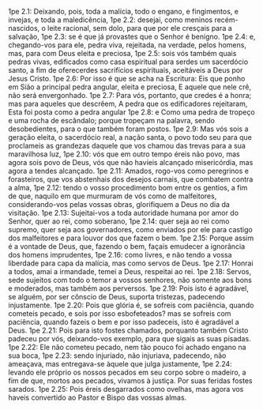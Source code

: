 1pe 2.1: Deixando, pois, toda a malícia, todo o engano, e fingimentos, e invejas, e toda a maledicência,
1pe 2.2: desejai, como meninos recém-nascidos, o leite racional, sem dolo, para que por ele cresçais para a salvação,
1pe 2.3: se é que já provastes que o Senhor é benigno.
1pe 2.4: e, chegando-vos para ele, pedra viva, rejeitada, na verdade, pelos homens, mas, para com Deus eleita e preciosa,
1pe 2.5: sois vós também quais pedras vivas, edificados como casa espiritual para serdes um sacerdócio santo, a fim de oferecerdes sacrifícios espirituais, aceitáveis a Deus por Jesus Cristo.
1pe 2.6: Por isso é que se acha na Escritura: Eis que ponho em Sião a principal pedra angular, eleita e preciosa, E aquele que nele crê, não será envergonhado.
1pe 2.7: Para vós, portanto, que credes é a honra; mas para aqueles que descrêem, A pedra que os edificadores rejeitaram, Esta foi posta como a pedra angular
1pe 2.8: e Como uma pedra de tropeço e uma rocha de escândalo; porque tropeçam na palavra, sendo desobedientes, para o que também foram postos.
1pe 2.9: Mas vós sois a geração eleita, o sacerdócio real, a nação santa, o povo todo seu para que proclameis as grandezas daquele que vos chamou das trevas para a sua maravilhosa luz,
1pe 2.10: vós que em outro tempo éreis não povo, mas agora sois povo de Deus, vós que não havíeis alcançado misericórdia, mas agora a tendes alcançado.
1pe 2.11: Amados, rogo-vos como peregrinos e forasteiros, que vos abstenhais dos desejos carnais, que combatem contra a alma,
1pe 2.12: tendo o vosso procedimento bom entre os gentios, a fim de que, naquilo em que murmuram de vós como de malfeitores, considerando-vos pelas vossas obras, glorifiquem a Deus no dia da visitação.
1pe 2.13: Sujeitai-vos a toda autoridade humana por amor do Senhor, quer ao rei, como soberano,
1pe 2.14: quer seja ao rei como supremo, quer seja aos governadores, como enviados por ele para castigo dos malfeitores e para louvor dos que fazem o bem.
1pe 2.15: Porque assim é a vontade de Deus, que, fazendo o bem, façais emudecer a ignorância dos homens imprudentes,
1pe 2.16: como livres, e não tendo a vossa liberdade para capa da malícia, mas como servos de Deus.
1pe 2.17: Honrai a todos, amai a irmandade, temei a Deus, respeitai ao rei.
1pe 2.18: Servos, sede sujeitos com todo o temor a vossos senhores, não somente aos bons e moderados, mas também aos perversos.
1pe 2.19: Pois isto é agradável, se alguém, por ser cônscio de Deus, suporta tristezas, padecendo injustamente.
1pe 2.20: Pois que glória é, se sofreis com paciência, quando cometeis pecado, e sois por isso esbofeteados? mas se sofreis com paciência, quando fazeis o bem e por isso padeceis, isto é agradável a Deus.
1pe 2.21: Pois para isto fostes chamados, porquanto também Cristo padeceu por vós, deixando-vos exemplo, para que sigais as suas pisadas.
1pe 2.22: Ele não cometeu pecado, nem tão pouco foi achado engano na sua boca,
1pe 2.23: sendo injuriado, não injuriava, padecendo, não ameaçava, mas entregava-se àquele que julga justamente,
1pe 2.24: levando ele próprio os nossos pecados em seu corpo sobre o madeiro, a fim de que, mortos aos pecados, vivamos à justiça. Por suas feridas fostes sarados.
1pe 2.25: Pois éreis desgarrados como ovelhas, mas agora vos haveis convertido ao Pastor e Bispo das vossas almas.
